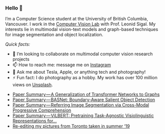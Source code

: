 ### Hello 👋

I’m a Computer Science student at the University of British Columbia, Vancouver. 
I work in the [Computer Vision Lab](https://vision.cs.ubc.ca) with Prof. Leonid Sigal. My interests lie in multimodal vision-text 
models and graph-based techniques for image segmentation and object localization.

_Quick facts:_
- 👯 I’m looking to collaborate on multimodal computer vision research projects
- 📫 How to reach me: message me on [Instagram](https://www.instagram.com/aditya.chinchure/)
- 💬 Ask me about Tesla, Apple, or anything tech and photography!
- ⚡ Fun fact: I do photography as a hobby. My work has over 100 million views on [Unsplash](https://unsplash.com/@adityachinchure).

<!-- BLOG-POST-LIST:START -->
- [Paper Summary — A Generalization of Transformer Networks to Graphs](https://medium.com/technonerds/paper-summary-a-generalization-of-transformer-networks-to-graphs-229e8b7c2d6f?source=rss-1bb50ac72522------2)
- [Paper Summary — BASNet: Boundary-Aware Salient Object Detection](https://medium.com/technonerds/paper-summary-basnet-boundary-aware-salient-object-detection-b482b70c6aca?source=rss-1bb50ac72522------2)
- [Paper Summary — Referring Image Segmentation via Cross-Modal Progressive Comprehension](https://medium.com/technonerds/paper-summary-referring-image-segmentation-via-cross-modal-progressive-comprehension-e16a3619ab89?source=rss-1bb50ac72522------2)
- [Paper Summary — ViLBERT: Pretraining Task-Agnostic Visiolinguistic Representations for…](https://medium.com/technonerds/paper-summary-vilbert-pretraining-task-agnostic-visiolinguistic-representations-for-44b0eeea1257?source=rss-1bb50ac72522------2)
- [Re-editing my pictures from Toronto taken in summer ‘19](https://medium.com/technonerds/re-editing-my-pictures-from-toronto-taken-in-summer-19-fa1f5fc2f55e?source=rss-1bb50ac72522------2)
<!-- BLOG-POST-LIST:END -->

